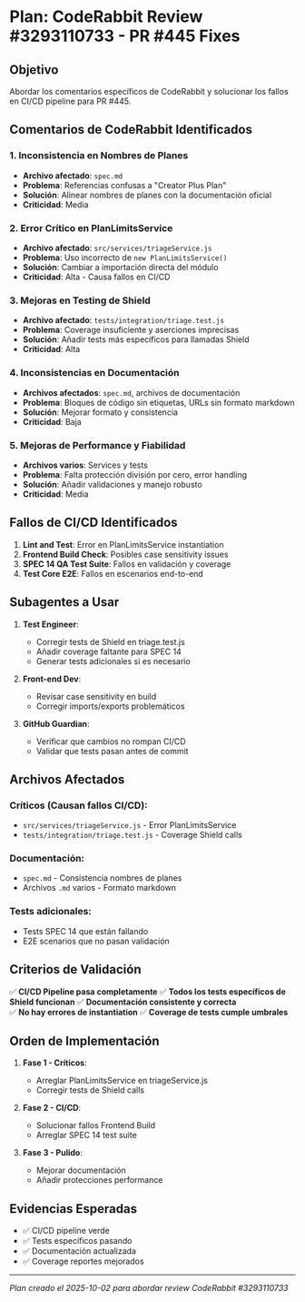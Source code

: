 # Plan: CodeRabbit Review #3293110733 - PR #445 Fixes

## Objetivo
Abordar los comentarios específicos de CodeRabbit y solucionar los fallos en CI/CD pipeline para PR #445.

## Comentarios de CodeRabbit Identificados

### 1. Inconsistencia en Nombres de Planes
- **Archivo afectado**: `spec.md`
- **Problema**: Referencias confusas a "Creator Plus Plan"
- **Solución**: Alinear nombres de planes con la documentación oficial
- **Criticidad**: Media

### 2. Error Crítico en PlanLimitsService
- **Archivo afectado**: `src/services/triageService.js`
- **Problema**: Uso incorrecto de `new PlanLimitsService()`
- **Solución**: Cambiar a importación directa del módulo
- **Criticidad**: Alta - Causa fallos en CI/CD

### 3. Mejoras en Testing de Shield
- **Archivo afectado**: `tests/integration/triage.test.js`
- **Problema**: Coverage insuficiente y aserciones imprecisas
- **Solución**: Añadir tests más específicos para llamadas Shield
- **Criticidad**: Alta

### 4. Inconsistencias en Documentación
- **Archivos afectados**: `spec.md`, archivos de documentación
- **Problema**: Bloques de código sin etiquetas, URLs sin formato markdown
- **Solución**: Mejorar formato y consistencia
- **Criticidad**: Baja

### 5. Mejoras de Performance y Fiabilidad
- **Archivos varios**: Services y tests
- **Problema**: Falta protección división por cero, error handling
- **Solución**: Añadir validaciones y manejo robusto
- **Criticidad**: Media

## Fallos de CI/CD Identificados

1. **Lint and Test**: Error en PlanLimitsService instantiation
2. **Frontend Build Check**: Posibles case sensitivity issues
3. **SPEC 14 QA Test Suite**: Fallos en validación y coverage
4. **Test Core E2E**: Fallos en escenarios end-to-end

## Subagentes a Usar

1. **Test Engineer**: 
   - Corregir tests de Shield en triage.test.js
   - Añadir coverage faltante para SPEC 14
   - Generar tests adicionales si es necesario

2. **Front-end Dev**:
   - Revisar case sensitivity en build
   - Corregir imports/exports problemáticos

3. **GitHub Guardian**:
   - Verificar que cambios no rompan CI/CD
   - Validar que tests pasan antes de commit

## Archivos Afectados

### Críticos (Causan fallos CI/CD):
- `src/services/triageService.js` - Error PlanLimitsService
- `tests/integration/triage.test.js` - Coverage Shield calls

### Documentación:
- `spec.md` - Consistencia nombres de planes
- Archivos `.md` varios - Formato markdown

### Tests adicionales:
- Tests SPEC 14 que están fallando
- E2E scenarios que no pasan validación

## Criterios de Validación

✅ **CI/CD Pipeline pasa completamente**
✅ **Todos los tests específicos de Shield funcionan**
✅ **Documentación consistente y correcta**  
✅ **No hay errores de instantiation**
✅ **Coverage de tests cumple umbrales**

## Orden de Implementación

1. **Fase 1 - Críticos**: 
   - Arreglar PlanLimitsService en triageService.js
   - Corregir tests de Shield calls

2. **Fase 2 - CI/CD**:
   - Solucionar fallos Frontend Build 
   - Arreglar SPEC 14 test suite

3. **Fase 3 - Pulido**:
   - Mejorar documentación 
   - Añadir protecciones performance

## Evidencias Esperadas

- ✅ CI/CD pipeline verde
- ✅ Tests específicos pasando
- ✅ Documentación actualizada
- ✅ Coverage reportes mejorados

---
*Plan creado el 2025-10-02 para abordar review CodeRabbit #3293110733*